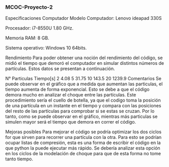 ### MCOC-Proyecto-2
Especificaciones Computador
Modelo Computador: Lenovo ideapad 330S

Procesador: i7-8550U 1.80 GHz.

Memoria RAM: 8 GB.

Sistema operativo: Windows 10 64bits.

Rendimiento
Para poder obtener una noción del rendimiento del código, se midió el tiempo que demoró el computador en simular distintos números de partículas. Estos datos se presentan a continuación.

N° Particulas       Tiempo[s]
      2              4.08
      5              31.75 
      10             143.5
      20             1239.9
Comentarios
Se puede observar en el gráfico que a medida que aumentan las particulas, el tiempo aumenta de forma exponencial. Esto se debe a que el código demora mucho en analizar el choque entre las partículas. Este procedimiento sería el cuello de botella, ya que el codigo toma la posición de una partícula en un instante en el tiempo y compara con las posiciones del resto de las partículas para comprobar si se estas se cruzan. Por lo tanto, como se puede observar en el gráfico, mientras más particulas se simulen mayor será el tiempo que demora en correr el código.

Mejoras posibles
Para mejorar el código se podría optimizar los dos ciclos for que sirven para recorrer una partícula con la otra. Para esto se podrían ocupar listas de compresión, esta es una forma de escribir el código en la que python la puede ejecutar más rápido. Se debería analizar esta opción en los ciclos de la modelación de choque para que de esta forma no tome tanto tiempo.
